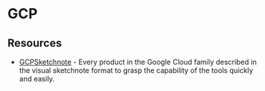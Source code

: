 # GCP

## Resources

- [GCPSketchnote](https://github.com/priyankavergadia/GCPSketchnote) - Every product in the Google Cloud family described in the visual sketchnote format to grasp the capability of the tools quickly and easily.
